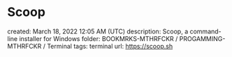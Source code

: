 # Scoop

created: March 18, 2022 12:05 AM (UTC)
description: Scoop, a command-line installer for Windows
folder: BOOKMRKS-MTHRFCKR / PROGAMMING-MTHRFCKR / Terminal
tags: terminal
url: https://scoop.sh